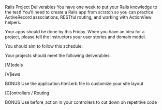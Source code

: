 Rails Project Deliverables
You have one week to put your Rails knowledge to the test! You'll need to create a Rails app from scratch so you can practice ActiveRecord associations, RESTful routing, and working with ActionView helpers.

Your apps should be done by this Friday. When you have an idea for a project, please tell the instructors your user stories and domain model.

You should aim to follow this schedule:

<!-- Monday/Tuesday: project approval, create models and associations, generate seed data -->
<!-- Wednesday/Thursday: set up routes/controllers/views, work on CRUD actions -->
<!-- Friday: add validations, work on any bonus deliverables -->
Your projects should meet the following deliverables:

[M]odels
<!-- Minimum 3 models with associations -->
<!-- Full CRUD -->
<!-- Validations -->
<!-- BONUS Add helper methods to your models to more easily extract information -->

[V]iews
<!-- Work on form_for and collection_select -->
<!-- Use other ActionView helpers like link_to and button_to -->
BONUS Use the application.html.erb file to customize your site layout

[C]ontrollers / Routing
<!-- Only create the resources you need (using only or except) -->
<!-- Create at least one custom route -->
<!-- Follow RESTful conventions -->
BONUS Use before_action in your controllers to cut down on repetitive code
